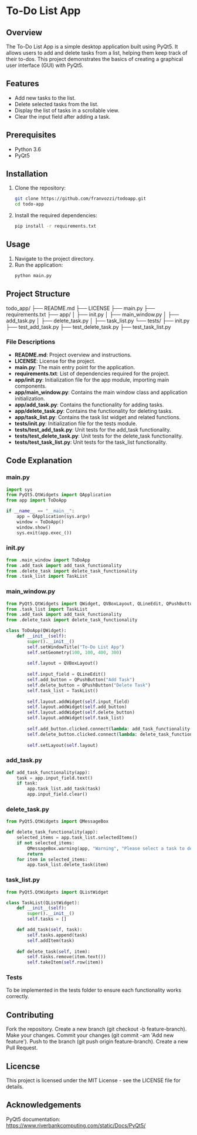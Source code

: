 # To-Do List App

## Overview
The To-Do List App is a simple desktop application built using PyQt5. It allows users to add and delete tasks from a list, helping them keep track of their to-dos. This project demonstrates the basics of creating a graphical user interface (GUI) with PyQt5.

## Features
- Add new tasks to the list.
- Delete selected tasks from the list.
- Display the list of tasks in a scrollable view.
- Clear the input field after adding a task.

## Prerequisites
- Python 3.6
- PyQt5

## Installation

1. Clone the repository:
    ```bash
    git clone https://github.com/franvozzi/todoapp.git
    cd todo-app
    ```

2. Install the required dependencies:
    ```bash
    pip install -r requirements.txt
    ```

## Usage

1. Navigate to the project directory.
2. Run the application:
    ```bash
    python main.py
    ```

## Project Structure
todo_app/
├── README.md
├── LICENSE
├── main.py
├── requirements.txt
├── app/
│ ├── init.py
│ ├── main_window.py
│ ├── add_task.py
│ ├── delete_task.py
│ ├── task_list.py
└── tests/
├── init.py
├── test_add_task.py
├── test_delete_task.py
├── test_task_list.py


### File Descriptions

- **README.md**: Project overview and instructions.
- **LICENSE**: License for the project.
- **main.py**: The main entry point for the application.
- **requirements.txt**: List of dependencies required for the project.
- **app/__init__.py**: Initialization file for the app module, importing main components.
- **app/main_window.py**: Contains the main window class and application initialization.
- **app/add_task.py**: Contains the functionality for adding tasks.
- **app/delete_task.py**: Contains the functionality for deleting tasks.
- **app/task_list.py**: Contains the task list widget and related functions.
- **tests/__init__.py**: Initialization file for the tests module.
- **tests/test_add_task.py**: Unit tests for the add_task functionality.
- **tests/test_delete_task.py**: Unit tests for the delete_task functionality.
- **tests/test_task_list.py**: Unit tests for the task_list functionality.

## Code Explanation

### main.py

```python
import sys
from PyQt5.QtWidgets import QApplication
from app import ToDoApp

if __name__ == "__main__":
    app = QApplication(sys.argv)
    window = ToDoApp()
    window.show()
    sys.exit(app.exec_())
```
### init.py
```python
from .main_window import ToDoApp
from .add_task import add_task_functionality
from .delete_task import delete_task_functionality
from .task_list import TaskList
```
### main_window.py
```python
from PyQt5.QtWidgets import QWidget, QVBoxLayout, QLineEdit, QPushButton
from .task_list import TaskList
from .add_task import add_task_functionality
from .delete_task import delete_task_functionality

class ToDoApp(QWidget):
    def __init__(self):
        super().__init__()
        self.setWindowTitle("To-Do List App")
        self.setGeometry(100, 100, 400, 300)
        
        self.layout = QVBoxLayout()
        
        self.input_field = QLineEdit()
        self.add_button = QPushButton("Add Task")
        self.delete_button = QPushButton("Delete Task")
        self.task_list = TaskList()
        
        self.layout.addWidget(self.input_field)
        self.layout.addWidget(self.add_button)
        self.layout.addWidget(self.delete_button)
        self.layout.addWidget(self.task_list)
        
        self.add_button.clicked.connect(lambda: add_task_functionality(self))
        self.delete_button.clicked.connect(lambda: delete_task_functionality(self))
        
        self.setLayout(self.layout)
```
### add_task.py
```python
def add_task_functionality(app):
    task = app.input_field.text()
    if task:
        app.task_list.add_task(task)
        app.input_field.clear()
```
### delete_task.py
```python
from PyQt5.QtWidgets import QMessageBox

def delete_task_functionality(app):
    selected_items = app.task_list.selectedItems()
    if not selected_items:
        QMessageBox.warning(app, "Warning", "Please select a task to delete")
        return
    for item in selected_items:
        app.task_list.delete_task(item)
```
### task_list.py
```python
from PyQt5.QtWidgets import QListWidget

class TaskList(QListWidget):
    def __init__(self):
        super().__init__()
        self.tasks = []

    def add_task(self, task):
        self.tasks.append(task)
        self.addItem(task)
    
    def delete_task(self, item):
        self.tasks.remove(item.text())
        self.takeItem(self.row(item))
```
### Tests
To be implemented in the tests folder to ensure each functionality works correctly.

## Contributing
Fork the repository.
Create a new branch (git checkout -b feature-branch).
Make your changes.
Commit your changes (git commit -am 'Add new feature').
Push to the branch (git push origin feature-branch).
Create a new Pull Request.

## Licencse 
This project is licensed under the MIT License - see the LICENSE file for details.

## Acknowledgements
PyQt5 documentation: https://www.riverbankcomputing.com/static/Docs/PyQt5/

